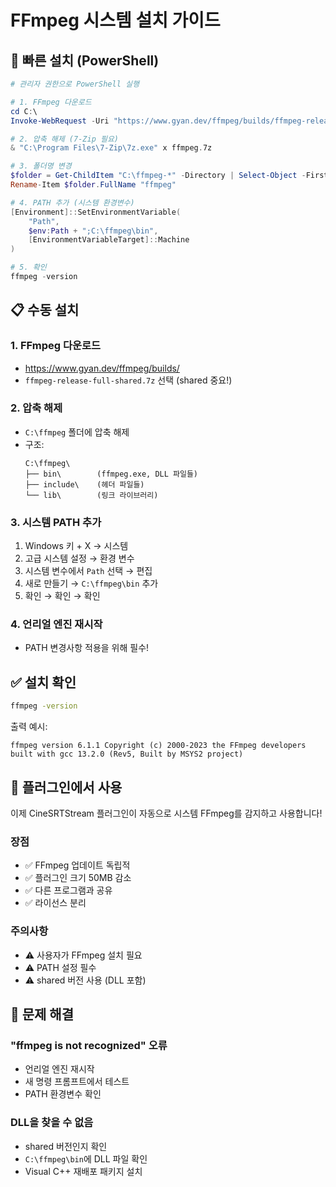 # FFmpeg 시스템 설치 가이드

## 🚀 빠른 설치 (PowerShell)

```powershell
# 관리자 권한으로 PowerShell 실행

# 1. FFmpeg 다운로드
cd C:\
Invoke-WebRequest -Uri "https://www.gyan.dev/ffmpeg/builds/ffmpeg-release-full-shared.7z" -OutFile "ffmpeg.7z"

# 2. 압축 해제 (7-Zip 필요)
& "C:\Program Files\7-Zip\7z.exe" x ffmpeg.7z

# 3. 폴더명 변경
$folder = Get-ChildItem "C:\ffmpeg-*" -Directory | Select-Object -First 1
Rename-Item $folder.FullName "ffmpeg"

# 4. PATH 추가 (시스템 환경변수)
[Environment]::SetEnvironmentVariable(
    "Path",
    $env:Path + ";C:\ffmpeg\bin",
    [EnvironmentVariableTarget]::Machine
)

# 5. 확인
ffmpeg -version
```

## 📋 수동 설치

### 1. FFmpeg 다운로드
- https://www.gyan.dev/ffmpeg/builds/
- `ffmpeg-release-full-shared.7z` 선택 (shared 중요!)

### 2. 압축 해제
- `C:\ffmpeg` 폴더에 압축 해제
- 구조:
  ```
  C:\ffmpeg\
  ├── bin\        (ffmpeg.exe, DLL 파일들)
  ├── include\    (헤더 파일들)
  └── lib\        (링크 라이브러리)
  ```

### 3. 시스템 PATH 추가
1. Windows 키 + X → 시스템
2. 고급 시스템 설정 → 환경 변수
3. 시스템 변수에서 `Path` 선택 → 편집
4. 새로 만들기 → `C:\ffmpeg\bin` 추가
5. 확인 → 확인 → 확인

### 4. 언리얼 엔진 재시작
- PATH 변경사항 적용을 위해 필수!

## ✅ 설치 확인

```cmd
ffmpeg -version
```

출력 예시:
```
ffmpeg version 6.1.1 Copyright (c) 2000-2023 the FFmpeg developers
built with gcc 13.2.0 (Rev5, Built by MSYS2 project)
```

## 🎯 플러그인에서 사용

이제 CineSRTStream 플러그인이 자동으로 시스템 FFmpeg를 감지하고 사용합니다!

### 장점
- ✅ FFmpeg 업데이트 독립적
- ✅ 플러그인 크기 50MB 감소
- ✅ 다른 프로그램과 공유
- ✅ 라이선스 분리

### 주의사항
- ⚠️ 사용자가 FFmpeg 설치 필요
- ⚠️ PATH 설정 필수
- ⚠️ shared 버전 사용 (DLL 포함)

## 🔧 문제 해결

### "ffmpeg is not recognized" 오류
- 언리얼 엔진 재시작
- 새 명령 프롬프트에서 테스트
- PATH 환경변수 확인

### DLL을 찾을 수 없음
- shared 버전인지 확인
- `C:\ffmpeg\bin`에 DLL 파일 확인
- Visual C++ 재배포 패키지 설치